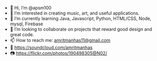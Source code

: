 - 👋 Hi, I’m @apsm100
- 👀 I’m interested in creating music, art, and useful applications.
- 🌱 I’m currently learning Java, Javascript, Python, HTML/CSS, Node, mysql, Firebase  
- 💞️ I’m looking to collaborate on projects that reward good design and great code.
- 📫 How to reach me: amritmanhas11@gmail.com
- 🎵 https://soundcloud.com/amritmanhas
- 📷 https://flickr.com/photos/190498305@N02/

